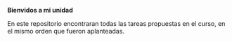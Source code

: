 **Bienvidos a mi unidad**

En este repositorio encontraran todas las tareas propuestas en el curso, en el mismo orden que fueron aplanteadas. 
